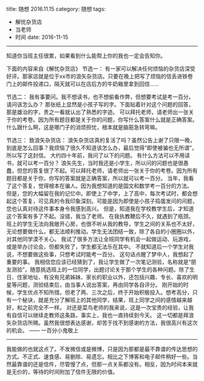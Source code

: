 title: 随想 2016.11.15
category: 随想
tags:
  - 解忧杂货店
  - 当老师
  - 时间
date: 2016-11-15
---

知道你当班主任很累，如果看到什么能帮上你的我也一定会告知你。

下面的内容来自《解忧杂货店》
节选一：
有一家可以解决任何烦恼的杂货店深受好评。那家店就是位于xx市的浪矢杂货店。只要在晚上把写了烦恼的信丢进铁卷门上的邮件投递口，隔天就可以在店后方的牛奶箱里拿到回信……

节选二：
我有事要问。我不想读书，也不想偷看作弊，但想要考试是考一百分。请问该怎么办？
那张纸上显然是小孩子写的字。下面贴着针对这个问题的回答，那是雄治的字，贵之一看就认出了熟悉的字迹。
可以拜托老师，请老师出一张关于你的考卷。因为所有题目都是关于你的问题，你写什么答案什么就是正确答案。
什么跟什么啊，这是哪门子的消烦担忧，根本就是脑筋急转弯嘛。

节选三：
致浪矢杂货店：
浪矢杂货店真的复活了吗？虽然公告上谢了只限一晚，到底是怎么回事？我烦恼了很久不知道该怎么办，最后觉得“即使被骗也无所谓”， 所以写了这封信。
大约四十年前，我问了以下的问题。
有什么方法可以不用读书，就可以考一百分？
浪矢先生，当时我还是小学生，所以问的问题也是很愚蠢，但您的答复很了不起。可以拜托老师，请老师出一张关于你的考卷。因为所有题目都是关于你，你写的答案就是正确答案，所以就可以考一百分。
当年，我看了这个答复，觉得根本在骗人。因为我想知道的是国文和数学考一百分的方法。
但是，您的大幅留在我的记忆中。即使上了中学，上了高中，每次考试时，都会想起这个答复，可见真的令我印象深刻。可能是因为即使是小孩子捣蛋发问的问题，您也认真对待这件事本身令我感到高兴。
但是，知道我在学校教学生后，才知道这个答案有多了不起。没错，我当了老师。
在我执教鞭后不久，就遇到了瓶颈。班上的学生无法向我敞开心房，也很不听从我的教导，学生之间的关系也不太好，无论想要做什么，都无法顺利推动。学生无法团结一致，除了各自的小圈圈以外，对其他同学漠不关心。
我试了很多方法让全班同学有机会一起做运动、玩游戏，或是举办讨论会，但都失败了，学生都无法乐在其中。
不就知道后一个学生对我说，不想要做这些事，只想考试时能考一百分。
这句话点醒了梦中人，我想起了重要的事。
我相信您应该已经猜到了，我让学生做了一次笔记测验，名称就是“朋友测验”，随意挑选班上的一位同学，出题讨论关于那个学生的各种问题。除了生日、住家地址、有没有兄弟姊妹、家长的职业以外，还包括兴趣、专长、喜欢的明星等问题，测验结束后，由当事人说出答案，再由同学各自评分。
刚开始的时候，学生优点不知所措，但老了两、三次之后，终于开始积极投入。想考高分，只有一个秘诀，就是充分了解班上的其他同学，结果，班上同学之间的感情越来越好，和之前完全不一样。
对还是菜鸟老师的我来说，这是一次宝贵的经验，让我有自信可以继续走教师这条路，事实上，我也一直持续到今天。
这一切都是拜浪矢杂货店所赐。虽然我很想表达感谢，却苦于找不到感谢的方法，我很高兴有这次的机会。
—— 一百分小鬼敬上

---
我能做的也就这点了。不发微信或是微博，只是因为那都是最不靠谱的传达思想的方式。不正式、速食感、易删除、易遗忘。相比之下博客和电子邮件稍好一些。当然最靠谱的还是信件，尽管慢了点，但那一点关系都没有。相反，因为时间本来就是无价的，等待的时间附加了信件无限的价值。
